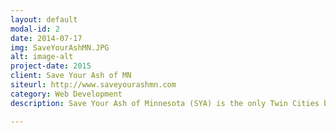 ```yaml
---
layout: default
modal-id: 2
date: 2014-07-17
img: SaveYourAshMN.JPG
alt: image-alt
project-date: 2015
client: Save Your Ash of MN
siteurl: http://www.saveyourashmn.com
category: Web Development
description: Save Your Ash of Minnesota (SYA) is the only Twin Cities based company that specializes in the treatment and cure of the Emerald Ash Borer Disease, commonly referred to as EAB. I was responsible for designing, developing and marketing Save Your Ash of MN.

---
```

